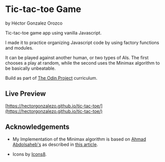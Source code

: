 # Tic-tac-toe Game

by Héctor Gonzalez Orozco

Tic-tac-toe game app using vanilla Javascript.

I made it to practice organizing Javascript code by using factory functions and modules.

It can be played against another human, or two types of AIs. The first chooses a play at random, while the second uses the Minimax algorithm to be basically unbeatable.

Build as part of [The Odin Project](https://www.theodinproject.com/) curriculum.

## Live Preview
[https://hectorgonzalezo.github.io/tic-tac-toe/](https://hectorgonzalezo.github.io/tic-tac-toe/)


## Acknowledgements

- My Implementation of the Minimax algorithm is based on [Ahmad Abdolsaheb's](https://github.com/ahmadabdolsaheb/minimaxarticle) as described in [this article](https://www.freecodecamp.org/news/how-to-make-your-tic-tac-toe-game-unbeatable-by-using-the-minimax-algorithm-9d690bad4b37/).

- Icons by [Icons8](https://icons8.com).
